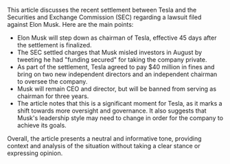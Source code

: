 This article discusses the recent settlement between Tesla and the Securities and Exchange Commission (SEC) regarding a lawsuit filed against Elon Musk. Here are the main points:

* Elon Musk will step down as chairman of Tesla, effective 45 days after the settlement is finalized.
* The SEC settled charges that Musk misled investors in August by tweeting he had "funding secured" for taking the company private.
* As part of the settlement, Tesla agreed to pay $40 million in fines and bring on two new independent directors and an independent chairman to oversee the company.
* Musk will remain CEO and director, but will be banned from serving as chairman for three years.
* The article notes that this is a significant moment for Tesla, as it marks a shift towards more oversight and governance. It also suggests that Musk's leadership style may need to change in order for the company to achieve its goals.

Overall, the article presents a neutral and informative tone, providing context and analysis of the situation without taking a clear stance or expressing opinion.